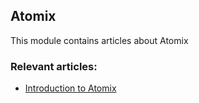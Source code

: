 ## Atomix

This module contains articles about Atomix

### Relevant articles:

- [Introduction to Atomix](http://www.baeldung.com/atomix)
